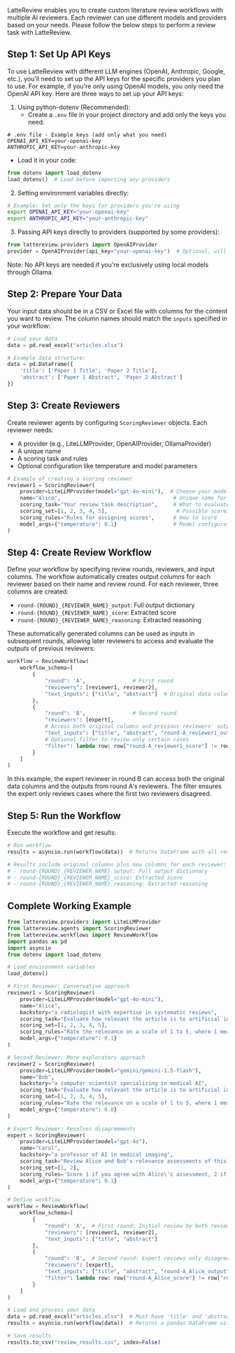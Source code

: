 LatteReview enables you to create custom literature review workflows with multiple AI reviewers. Each reviewer can use different models and providers based on your needs. Please follow the below steps to perform a review task with LatteReview.

## Step 1: Set Up API Keys

To use LatteReview with different LLM engines (OpenAI, Anthropic, Google, etc.), you'll need to set up the API keys for the specific providers you plan to use. For example, if you're only using OpenAI models, you only need the OpenAI API key. Here are three ways to set up your API keys:

1. Using python-dotenv (Recommended):
   - Create a `.env` file in your project directory and add only the keys you need:

```text
# .env file - Example keys (add only what you need)
OPENAI_API_KEY=your-openai-key
ANTHROPIC_API_KEY=your-anthropic-key
```

- Load it in your code:

```python
from dotenv import load_dotenv
load_dotenv()  # Load before importing any providers
```

2. Setting environment variables directly:

```bash
# Example: Set only the keys for providers you're using
export OPENAI_API_KEY="your-openai-key"
export ANTHROPIC_API_KEY="your-anthropic-key"
```

3. Passing API keys directly to providers (supported by some providers):

```python
from lattereview.providers import OpenAIProvider
provider = OpenAIProvider(api_key="your-openai-key")  # Optional, will use environment variable if not provided
```

Note: No API keys are needed if you're exclusively using local models through Ollama.

## Step 2: Prepare Your Data

Your input data should be in a CSV or Excel file with columns for the content you want to review. The column names should match the `inputs` specified in your workflow:

```python
# Load your data
data = pd.read_excel("articles.xlsx")

# Example data structure:
data = pd.DataFrame({
    'title': ['Paper 1 Title', 'Paper 2 Title'],
    'abstract': ['Paper 1 Abstract', 'Paper 2 Abstract']
})
```

## Step 3: Create Reviewers

Create reviewer agents by configuring `ScoringReviewer` objects. Each reviewer needs:

- A provider (e.g., LiteLLMProvider, OpenAIProvider, OllamaProvider)
- A unique name
- A scoring task and rules
- Optional configuration like temperature and model parameters

```python
# Example of creating a scoring reviewer
reviewer1 = ScoringReviewer(
    provider=LiteLLMProvider(model="gpt-4o-mini"),  # Choose your model provider
    name="Alice",                                    # Unique name for the reviewer
    scoring_task="Your review task description",     # What to evaluate
    scoring_set=[1, 2, 3, 4, 5],                      # Possible scores
    scoring_rules="Rules for assigning scores",      # How to score
    model_args={"temperature": 0.1}                  # Model configuration
)
```

## Step 4: Create Review Workflow

Define your workflow by specifying review rounds, reviewers, and input columns. The workflow automatically creates output columns for each reviewer based on their name and review round. For each reviewer, three columns are created:

- `round-{ROUND}_{REVIEWER_NAME}_output`: Full output dictionary
- `round-{ROUND}_{REVIEWER_NAME}_score`: Extracted score
- `round-{ROUND}_{REVIEWER_NAME}_reasoning`: Extracted reasoning

These automatically generated columns can be used as inputs in subsequent rounds, allowing later reviewers to access and evaluate the outputs of previous reviewers:

```python
workflow = ReviewWorkflow(
    workflow_schema=[
        {
            "round": 'A',               # First round
            "reviewers": [reviewer1, reviewer2],
            "text_inputs": ["title", "abstract"]  # Original data columns
        },
        {
            "round": 'B',               # Second round
            "reviewers": [expert],
            # Access both original columns and previous reviewers' outputs
            "text_inputs": ["title", "abstract", "round-A_reviewer1_output", "round-A_reviewer2_score"],
            # Optional filter to review only certain cases
            "filter": lambda row: row["round-A_reviewer1_score"] != row["round-A_reviewer2_score"]
        }
    ]
)
```

In this example, the expert reviewer in round B can access both the original data columns and the outputs from round A's reviewers. The filter ensures the expert only reviews cases where the first two reviewers disagreed.

## Step 5: Run the Workflow

Execute the workflow and get results:

```python
# Run workflow
results = asyncio.run(workflow(data))  # Returns DataFrame with all results

# Results include original columns plus new columns for each reviewer:
# - round-{ROUND}_{REVIEWER_NAME}_output: Full output dictionary
# - round-{ROUND}_{REVIEWER_NAME}_score: Extracted score
# - round-{ROUND}_{REVIEWER_NAME}_reasoning: Extracted reasoning
```

## Complete Working Example

```python
from lattereview.providers import LiteLLMProvider
from lattereview.agents import ScoringReviewer
from lattereview.workflows import ReviewWorkflow
import pandas as pd
import asyncio
from dotenv import load_dotenv

# Load environment variables
load_dotenv()

# First Reviewer: Conservative approach
reviewer1 = ScoringReviewer(
    provider=LiteLLMProvider(model="gpt-4o-mini"),
    name="Alice",
    backstory="a radiologist with expertise in systematic reviews",
    scoring_task="Evaluate how relevant the article is to artificial intelligence applications in radiology",
    scoring_set=[1, 2, 3, 4, 5],
    scoring_rules="Rate the relevance on a scale of 1 to 5, where 1 means not relevant to AI in radiology, and 5 means directly focused on AI in radiology",
    model_args={"temperature": 0.1}
)

# Second Reviewer: More exploratory approach
reviewer2 = ScoringReviewer(
    provider=LiteLLMProvider(model="gemini/gemini-1.5-flash"),
    name="Bob",
    backstory="a computer scientist specializing in medical AI",
    scoring_task="Evaluate how relevant the article is to artificial intelligence applications in radiology",
    scoring_set=[1, 2, 3, 4, 5],
    scoring_rules="Rate the relevance on a scale of 1 to 5, where 1 means not relevant to AI in radiology, and 5 means directly focused on AI in radiology",
    model_args={"temperature": 0.8}
)

# Expert Reviewer: Resolves disagreements
expert = ScoringReviewer(
    provider=LiteLLMProvider(model="gpt-4o"),
    name="Carol",
    backstory="a professor of AI in medical imaging",
    scoring_task="Review Alice and Bob's relevance assessments of this article to AI in radiology",
    scoring_set=[1, 2],
    scoring_rules='Score 1 if you agree with Alice\'s assessment, 2 if you agree with Bob\'s assessment',
    model_args={"temperature": 0.1}
)

# Define workflow
workflow = ReviewWorkflow(
    workflow_schema=[
        {
            "round": 'A',  # First round: Initial review by both reviewers
            "reviewers": [reviewer1, reviewer2],
            "text_inputs": ["title", "abstract"]
        },
        {
            "round": 'B',  # Second round: Expert reviews only disagreements
            "reviewers": [expert],
            "text_inputs": ["title", "abstract", "round-A_Alice_output", "round-A_Bob_output"],
            "filter": lambda row: row["round-A_Alice_score"] != row["round-A_Bob_score"]
        }
    ]
)

# Load and process your data
data = pd.read_excel("articles.xlsx")  # Must have 'title' and 'abstract' columns
results = asyncio.run(workflow(data))  # Returns a pandas DataFrame with all original and output columns

# Save results
results.to_csv("review_results.csv", index=False)
```
